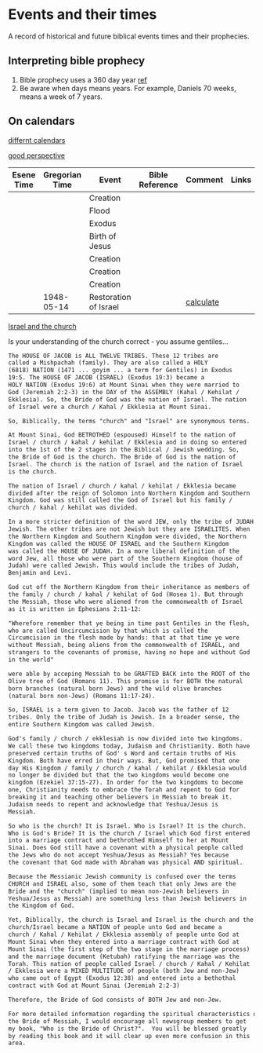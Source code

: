 # Events and their times

A record of historical and future biblical events times and their prophecies.

## Interpreting bible prophecy

1. Bible prophecy uses a 360 day year [ref]()
1. Be aware when days means years. For example, Daniels 70 weeks, means a week of 7 years.

## On calendars

[differnt calendars](https://www.becomingonestickinhishand.com/calendars.html)

[good perspective](https://www.hebrew4christians.com/Holidays/Calendar/calendar.html)

| Esene Time | Gregorian Time | Event | Bible Reference | Comment | Links |
|---|---|---|---|---|---|
|||Creation||||
|||Flood||||
|||Exodus||||
|||Birth of Jesus||||
|||Creation||||
|||Creation||||
|||Creation||||
|| 1948-05-14 |Restoration of Israel|| [calculate](https://www.hebroots.org/hebrootsarchive/9808/9808_m.html#:~:text=On%20May%2014%2C%201948%2C%20the%20Jewish%20people%20proclaimed,as%20a%20sovereign%2C%20independent%20state%20among%20the%20nations.) |



[Israel and the church](https://www.hebroots.org/hebrootsarchive/9802/980225_c.html)

Is your understanding of the church correct - you assume gentiles...

```txt
The HOUSE OF JACOB is ALL TWELVE TRIBES. These 12 tribes are 
called a Mishpachah (family). They are also called a HOLY 
(6818) NATION (1471 ... goyim ... a term for Gentiles) in Exodus 
19:5. The HOUSE OF JACOB (ISRAEL) (Exodus 19:3) became a 
HOLY NATION (Exodus 19:6) at Mount Sinai when they were married to 
God (Jeremiah 2:2-3) in the DAY of the ASSEMBLY (Kahal / Kehilat / 
Ekklesia). So, the Bride of God was the nation of Israel. The nation 
of Israel were a church / Kahal / Ekklesia at Mount Sinai. 

So, Biblically, the terms "church" and "Israel" are synonymous terms. 

At Mount Sinai, God BETROTHED (espoused) Himself to the nation of 
Israel / church / kahal / kehilat / Ekklesia and in doing so entered 
into the 1st of the 2 stages in the Biblical / Jewish wedding. So, 
the Bride of God is the church. The Bride of God is the nation of 
Israel. The church is the nation of Israel and the nation of Israel 
is the church. 

The nation of Israel / church / kahal / kehilat / Ekklesia became 
divided after the reign of Solomon into Northern Kingdom and Southern 
Kingdom. God was still called the God of Israel but his family / 
church / kahal / kehilat was divided. 

In a more stricter definition of the word JEW, only the tribe of JUDAH is 
Jewish. The other tribes are not Jewish but they are ISRAELITES. When 
the Northern Kingdom and Southern Kingdom were divided, the Northern 
Kingdom was called the HOUSE OF ISRAEL and the Southern Kingdom 
was called the HOUSE OF JUDAH. In a more liberal definition of the 
word Jew, all those who were part of the Southern Kingdom (house of 
Judah) were called Jewish. This would include the tribes of Judah, 
Benjamin and Levi.

God cut off the Northern Kingdom from their inheritance as members of 
the family / church / kahal / kehilat of God (Hosea 1). But through 
the Messiah, those who were aliened from the commonwealth of Israel 
as it is written in Ephesians 2:11-12:

"Wherefore remember that ye being in time past Gentiles in the flesh, 
who are called Uncircumcision by that which is called the 
Circumcision in the flesh made by hands: that at that time ye were 
without Messiah, being aliens from the commonwealth of ISRAEL, and 
strangers to the covenants of promise, having no hope and without God 
in the world"

were able by acceping Messiah to be GRAFTED BACK into the ROOT of the 
Olive tree of God (Romans 11). This promise is for BOTH the natural 
born branches (natural born Jews) and the wild olive branches 
(natural born non-Jews) (Romans 11:17-24). 

So, ISRAEL is a term given to Jacob. Jacob was the father of 12 
tribes. Only the tribe of Judah is Jewish. In a broader sense, the 
entire Southern Kingdom was called Jewish. 

God's family / church / ekklesiah is now divided into two kingdoms. 
We call these two kingdoms today, Judaism and Christianity. Both have 
preserved certain truths of God' s Word and certain truths of His 
Kingdom. Both have erred in their ways. But, God promised that one 
day His Kingdom / family / church / kahal / kehilat / Ekklesia would 
no longer be divided but that the two kingdoms would become one 
kingdom (Ezekiel 37:15-27). In order for the two kingdoms to become 
one, Christianity needs to embrace the Torah and repent to God for 
breaking it and teaching other believers in Messiah to break it. 
Judaism needs to repent and acknowledge that Yeshua/Jesus is 
Messiah. 

So who is the church? It is Israel. Who is Israel? It is the church. 
Who is God's Bride? It is the church / Israel which God first entered 
into a marriage contract and bethrothed Himself to her at Mount 
Sinai. Does God still have a covenant with a physical people called 
the Jews who do not accept Yeshua/Jesus as Messiah? Yes because
the covenant that God made with Abraham was physical AND spiritual. 

Because the Messianic Jewish community is confused over the terms 
CHURCH and ISRAEL also, some of them teach that only Jews are the 
Bride and the "church" (implied to mean non-Jewish believers in 
Yeshua/Jesus as Messiah) are something less than Jewish believers in 
the Kingdom of God.

Yet, Biblically, the church is Israel and Israel is the church and the 
church/Israel became a NATION of people unto God and became a 
church / Kahal / Kehilat / Ekklesia assembly of people unto God at 
Mount Sinai when they entered into a marriage contract with God at 
Mount Sinai (the first step of the two stage in the marriage process) 
and the marriage document (Ketubah) ratifying the marriage was the 
Torah. This nation of people called Israel / church / Kahal / Kehilat 
/ Ekklesia were a MIXED MULTITUDE of people (both Jew and non-Jew) 
who came out of Egypt (Exodus 12:38) and entered into a bethothal 
contract with God at Mount Sinai (Jeremiah 2:2-3)

Therefore, the Bride of God consists of BOTH Jew and non-Jew.

For more detailed information regarding the spiritual characteristics of 
the Bride of Messiah, I would encourage all newsgroup members to get 
my book, "Who is the Bride of Christ?".  You will be blessed greatly 
by reading this book and it will clear up even more confusion in this 
area.
```
